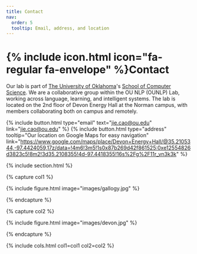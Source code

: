 ```yaml
---
title: Contact
nav:
  order: 5
  tooltip: Email, address, and location
---
```


# {% include icon.html icon="fa-regular fa-envelope" %}Contact

Our lab is part of [The University of Oklahoma](https://www.ou.edu/)'s [School of Computer Science](https://www.ou.edu/coe/cs). We are a collaborative group within the OU NLP (OUNLP) Lab, working across language, learning, and intelligent systems. The lab is located on the 2nd floor of Devon Energy Hall at the Norman campus, with members collaborating both on campus and remotely.

{%
  include button.html
  type="email"
  text="jie.cao@ou.edu"
  link="jie.cao@ou.edu"
%}
{%
  include button.html
  type="address"
  tooltip="Our location on Google Maps for easy navigation"
  link="https://www.google.com/maps/place/Devon+Energy+Hall/@35.2105344,-97.4424059,17z/data=!4m6!3m5!1s0x87b269d42f861525:0xe12554826d3823c5!8m2!3d35.2108355!4d-97.4418355!16s%2Fg%2F11r_vn3k3k"
%}

{% include section.html %}

{% capture col1 %}

{%
  include figure.html
  image="images/gallogy.jpg"
%}

{% endcapture %}

{% capture col2 %}

{%
  include figure.html
  image="images/devon.jpg"
%}

{% endcapture %}

{% include cols.html col1=col1 col2=col2 %}
